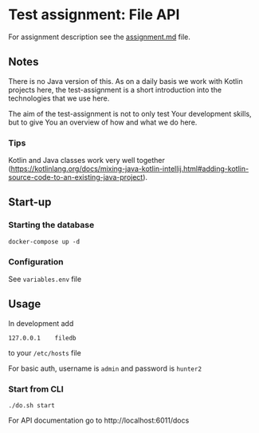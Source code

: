 # Test assignment: File API

For assignment description see the [assignment.md](assignment.md) file.

## Notes

There is no Java version of this. As on a daily basis we work with Kotlin projects here, the test-assignment is a short introduction into the technologies that we use here.

The aim of the test-assignment is not to only test Your development skills, but to give You an overview of how and what we do here.

### Tips

Kotlin and Java classes work very well together (https://kotlinlang.org/docs/mixing-java-kotlin-intellij.html#adding-kotlin-source-code-to-an-existing-java-project).

## Start-up

### Starting the database
    docker-compose up -d

### Configuration

See `variables.env` file

## Usage
In development add

    127.0.0.1    filedb
to your `/etc/hosts` file

For basic auth, username is `admin` and password is `hunter2`

### Start from CLI

    ./do.sh start

For API documentation go to http://localhost:6011/docs
